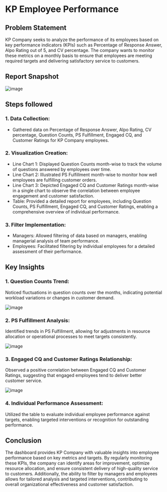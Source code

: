 # KP Employee Performance

## Problem Statement

KP Company seeks to analyze the performance of its employees based on key performance indicators (KPIs) such as Percentage of Response Answer, Alpo Rating out of 5, and CV percentage. The company wants to monitor these metrics on a monthly basis to ensure that employees are meeting required targets and delivering satisfactory service to customers.

 ## Report Snapshot

![image](https://github.com/karankumar26/Emp_Performance_Dashboard_PowerBI/assets/147133944/6ed9e8a4-85a7-4906-b61b-dc1c33ef993c)

## Steps followed 
### 1.	Data Collection: 
- Gathered data on Percentage of Response Answer, Alpo Rating, CV percentage, Question Counts, PS Fulfillment, Engaged CQ, and Customer Ratings for KP Company employees.
### 2.	Visualization Creation:
-	Line Chart 1: Displayed Question Counts month-wise to track the volume of questions answered by employees over time.
-	Line Chart 2: Illustrated PS Fulfillment month-wise to monitor how well employees are fulfilling customer orders.
-	Line Chart 3: Depicted Engaged CQ and Customer Ratings month-wise in a single chart to observe the correlation between employee engagement and customer satisfaction.
-	Table: Provided a detailed report for employees, including Question Counts, PS Fulfillment, Engaged CQ, and Customer Ratings, enabling a comprehensive overview of individual performance.
### 3.	Filter Implementation:
-	Managers: Allowed filtering of data based on managers, enabling managerial analysis of team performance.
-	Employees: Facilitated filtering by individual employees for a detailed assessment of their performance.


## Key Insights
### 1.	Question Counts Trend: 
Noticed fluctuations in question counts over the months, indicating potential workload variations or changes in customer demand.

![image](https://github.com/karankumar26/Emp_Performance_Dashboard_PowerBI/assets/147133944/6ee76ed0-e3c4-4de2-b0df-0235db5cc762)

### 2.	PS Fulfillment Analysis: 
Identified trends in PS Fulfillment, allowing for adjustments in resource allocation or operational processes to meet targets consistently.

![image](https://github.com/karankumar26/Emp_Performance_Dashboard_PowerBI/assets/147133944/8e753780-1eb6-456f-9a2f-36c6f077b598)

### 3.	Engaged CQ and Customer Ratings Relationship: 
Observed a positive correlation between Engaged CQ and Customer Ratings, suggesting that engaged employees tend to deliver better customer service.

![image](https://github.com/karankumar26/Emp_Performance_Dashboard_PowerBI/assets/147133944/94d4419e-d1d1-4701-904f-e8ccc1591e68)

### 4.	Individual Performance Assessment: 
Utilized the table to evaluate individual employee performance against targets, enabling targeted interventions or recognition for outstanding performance.



## Conclusion
The dashboard provides KP Company with valuable insights into employee performance based on key metrics and targets. By regularly monitoring these KPIs, the company can identify areas for improvement, optimize resource allocation, and ensure consistent delivery of high-quality service to customers. Additionally, the ability to filter by managers and employees allows for tailored analysis and targeted interventions, contributing to overall organizational effectiveness and customer satisfaction.

